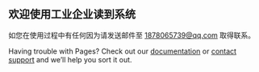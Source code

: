 ## 欢迎使用工业企业读到系统

如您在使用过程中有任何因为请发送邮件至 1878065739@qq.com 取得联系。



































Having trouble with Pages? Check out our [documentation](https://help.github.com/categories/github-pages-basics/) or [contact support](https://github.com/contact) and we’ll help you sort it out.
